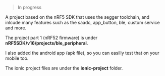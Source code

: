 > In progress

A project based on the nRF5 SDK that uses the segger toolchain, and inlcude many features such as the saadc, app_button, ble, custom service and more.

The project part 1 (nRF52 firmware) is under **nRF5SDK/v16/projects/ble_peripheral**.

I also added the android app (apk file), so you can easilly test that on your mobile too.

The ionic project files are under the **ionic-project** folder.
